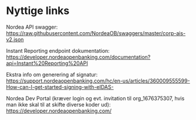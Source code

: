 # Nyttige links

Nordea API swagger: <https://raw.githubusercontent.com/NordeaOB/swaggers/master/corp-ais-v2.json>

Instant Reporting endpoint dokumentation: <https://developer.nordeaopenbanking.com/documentation?api=Instant%20Reporting%20API>

Ekstra info om generering af signatur: <https://support.nordeaopenbanking.com/hc/en-us/articles/360009555599-How-can-I-get-started-signing-with-eIDAS->

Nordea Dev Portal (kræver login og evt. invitation til org_1676375307, hvis man ikke skal til at skifte diverse koder ud): <https://developer.nordeaopenbanking.com/>
